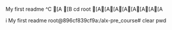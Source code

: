 My first readme
^C
[A
[B
cd root
[A[A[A[A[A[A[A[A

i
My first readme
root@896cf839cf9a:/alx-pre_course# 
clear
pwd
